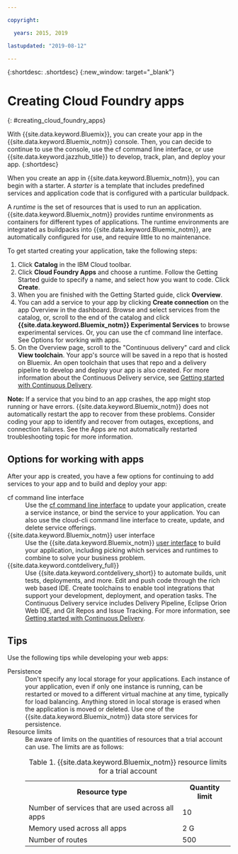 ```yaml
---

copyright:

  years: 2015, 2019

lastupdated: "2019-08-12"

---
```


{:shortdesc: .shortdesc}
{:new_window: target="_blank"}

# Creating Cloud Foundry apps
{: #creating_cloud_foundry_apps}

With {{site.data.keyword.Bluemix}}, you can create your app in the {{site.data.keyword.Bluemix_notm}} console. Then, you can decide to continue to use the console, use the cf command line interface, or use {{site.data.keyword.jazzhub_title}} to develop, track, plan, and deploy your app.
{:shortdesc}

When you create an app in {{site.data.keyword.Bluemix_notm}}, you can begin with a starter. A *starter* is a template that includes predefined services and application code that is configured with a particular buildpack. 

A *runtime* is the set of resources that is used to run an application. {{site.data.keyword.Bluemix_notm}} provides runtime environments as containers for different types of applications. The runtime environments are integrated as buildpacks into {{site.data.keyword.Bluemix_notm}}, are automatically configured for use, and require little to no maintenance.

To get started creating your application, take the following steps:
  1. Click **Catalog** in the IBM Cloud toolbar.
  2. Click **Cloud Foundry Apps** and choose a runtime. Follow the Getting Started guide to specify a name, and select how you want to code. Click **Create**.
  3. When you are finished with the Getting Started guide, click **Overview**.
  5. You can add a service to your app by clicking **Create connection** on the app Overview in the dashboard. Browse and select services from the catalog, or, scroll to the end of the catalog and click **{{site.data.keyword.Bluemix_notm}} Experimental Services** to browse experimental services. Or, you can use the cf command line interface. See Options for working with apps.
  6. On the Overview page, scroll to the "Continuous delivery" card and click **View toolchain**. Your app's source will be saved in a repo that is hosted on Bluemix. An open toolchain that uses that repo and a delivery pipeline to develop and deploy your app is also created. For more information about the Continuous Delivery service, see <a href="https://console.ng.bluemix.net/docs/services/ContinuousDelivery/index.html#cd_getting_started">Getting started with Continuous Delivery</a>.

**Note:** If a service that you bind to an app crashes, the app might stop running or have errors. {{site.data.keyword.Bluemix_notm}} does not automatically restart the app to recover from these problems. Consider coding your app to identify and recover from outages, exceptions, and connection failures. See the Apps are not automatically restarted troubleshooting topic for more information.

## Options for working with apps

After your app is created, you have a few options for continuing to add services to your app and to build and deploy your app:

<dl>
<dt>cf command line interface</dt>
<dd>Use the <a href="https://github.com/cloudfoundry/cli#getting-started">cf command line interface</a> to update your application, create a service instance, or bind the service to your application. You can also use the cloud-cli command line interface to create, update, and delete service offerings.</dd>
<dt>{{site.data.keyword.Bluemix_notm}} user interface</dt>
<dd>Use the {{site.data.keyword.Bluemix_notm}} <a href="https://console.bluemix.net/dashboard/apps">user interface</a> to build your application, including picking which services and runtimes to combine to solve your business problem.</dd>
<dt>{{site.data.keyword.contdelivery_full}}</dt>
<dd>Use {{site.data.keyword.contdelivery_short}} to automate builds, unit tests, deployments, and more. Edit and push code through the rich web based IDE. Create toolchains to enable tool integrations that support your development, deployment, and operation tasks. The Continuous Delivery service includes Delivery Pipeline, Eclipse Orion Web IDE, and Git Repos and Issue Tracking. For more information, see <a href="https://console.ng.bluemix.net/docs/services/ContinuousDelivery/index.html#cd_getting_started">Getting started with Continuous Delivery</a>.</dd>
</dl>

## Tips

Use the following tips while developing your web apps:

<dl>
<dt>Persistence</dt>
<dd>Don't specify any local storage for your applications. Each instance of your application, even if only one instance is running, can be restarted or moved to a different virtual machine at any time, typically for load balancing. Anything stored in local storage is erased when the application is moved or deleted. Use one of the {{site.data.keyword.Bluemix_notm}} data store services for persistence.</dd>
<dt>Resource limits</dt>
<dd>Be aware of limits on the quantities of resources that a trial account can use. The limits are as follows:
<table style="width:100%">
<caption>Table 1. {{site.data.keyword.Bluemix_notm}} resource limits for a trial account</caption>
  <th>Resource type</th>	
  <th>Quantity limit</th>
<tr>
  <td>Number of services that are used across all apps</td> 
  <td>10</td>
<tr>
  <td>Memory used across all apps</td> 
  <td>	2 G</td>
<tr>
  <td>Number of routes</td> 
  <td>500</td>
</table>
</dd>
</dl>
